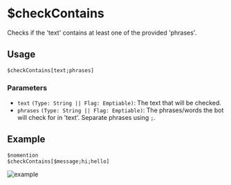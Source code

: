 # $checkContains
Checks if the 'text' contains at least one of the provided 'phrases'.

## Usage
```
$checkContains[text;phrases]
```

### Parameters
- `text` `(Type: String || Flag: Emptiable)`: The text that will be checked.
- `phrases` `(Type: String || Flag: Emptiable)`: The phrases/words the bot will check for in 'text'. Separate phrases using `;`.

## Example
```
$nomention
$checkContains[$message;hi;hello]
```

![example](https://user-images.githubusercontent.com/69215413/120049460-0741c200-bfe8-11eb-9dc7-3a584af2381e.png)
